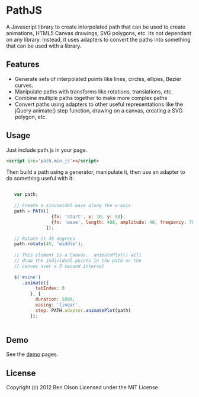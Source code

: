 PathJS
======

A Javascript library to create interpolated path that can be used to create animations,
HTML5 Canvas drawings, SVG polygons, etc.  Its not dependant on any library.  Instead,
it uses adapters to convert the paths into something that can be used with a library.

## Features

* Generate sets of interpolated points like lines, circles, ellipes, Bezier curves.
* Manipulate paths with transforms like rotations, translations, etc.
* Combine multiple paths together to make more complex paths
* Convert paths using adapters to other useful representations like the jQuery animate() step function,
  drawing on a canvas, creating a SVG polygon, etc.

## Usage

Just include path.js in your page.  

``` html
<script src='path.min.js'></script>
```

Then build a path using a generator, manipulate it, then use an adapter to do something useful with it:

``` javascript

   var path;
   
   // Create a sinusoidal wave along the x-axis
   path = PATH([
                 {fn: 'start', x: 10, y: 50},
                 {fn: 'wave', length: 400, amplitude: 40, frequency: 70, smooth: true}
               ]);

   // Rotate it 45 degrees
   path.rotate(45, 'middle'); 
   
   // This element is a Canvas.  animatePlot() will
   // draw the individual points in the path on the
   // canvas over a 5 second interval
   
   $('#sine')
      .animate({
           tabIndex: 0
         }, {
           duration: 5000,
           easing: 'linear',
           step: PATH.adapter.animatePlot(path)
         });
         
```

## Demo

See the [demo](http://bseth99.github.com/pathjs/index.html) pages.

## License

Copyright (c) 2012 Ben Olson
Licensed under the MIT License

